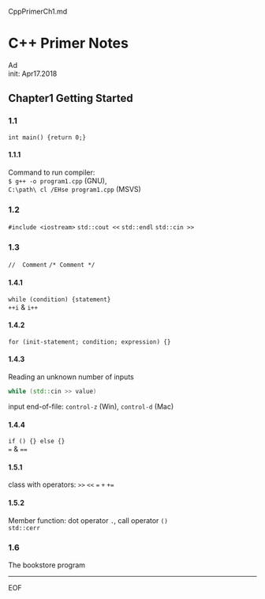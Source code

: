 CppPrimerCh1.md

C++ Primer Notes
================================================================================

Ad  
init: Apr17.2018  

Chapter1 Getting Started
--------------------------------------------------------------------------------

### 1.1

`int main() {return 0;}`

#### 1.1.1

Command to run compiler:  
`$ g++ -o program1.cpp` (GNU),  
`C:\path\ cl /EHse program1.cpp` (MSVS)

### 1.2

`#include <iostream>` `std::cout <<` `std::endl` `std::cin >>`

### 1.3

`//  Comment` `/* Comment */`

#### 1.4.1

`while (condition) {statement}`  
`++i` & `i++`

#### 1.4.2

`for (init-statement; condition; expression) {}`

#### 1.4.3

Reading an unknown number of inputs

```cpp
while (std::cin >> value)
```

input end-of-file: `control-z` (Win), `control-d` (Mac)

#### 1.4.4

`if () {} else {}`  
`=` & `==`

#### 1.5.1

class with operators: `>>` `<<` `=` `+` `+=`

#### 1.5.2

Member function: dot operator `.`, call operator `()`  
`std::cerr`

### 1.6

The bookstore program

--------------------------------------------------------------------------------

EOF
